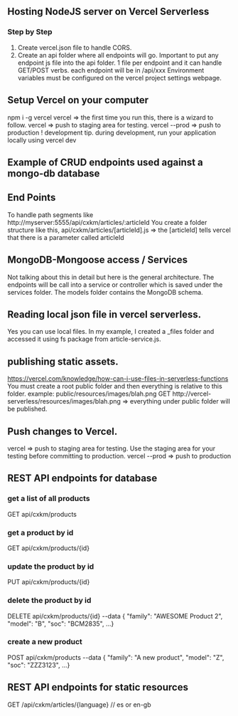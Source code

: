 ## Hosting NodeJS server on Vercel Serverless

### Step by Step

1.  Create vercel.json file to handle CORS.
2.  Create an api folder where all endpoints will go.
    Important to put any endpoint js file into the api folder. 1 file per endpoint and it can handle GET/POST verbs.
    each endpoint will be in /api/xxx
    Environment variables must be configured on the vercel project settings webpage.

## Setup Vercel on your computer

npm i -g vercel
vercel => the first time you run this, there is a wizard to follow.
vercel => push to staging area for testing.
vercel --prod => push to production
! development tip. during development, run your application locally using vercel dev

## Example of CRUD endpoints used against a mongo-db database

## End Points

To handle path segments like http://myserver:5555/api/cxkm/articles/:articleId
You create a folder structure like this,
api/cxkm/articles/[articleId].js => the [articleId] tells vercel that there is a parameter called articleId

## MongoDB-Mongoose access / Services

Not talking about this in detail but here is the general architecture.
The endpoints will be call into a service or controller which is saved under the services folder.
The models folder contains the MongoDB schema.

## Reading local json file in vercel serverless.

Yes you can use local files. In my example, I created a \_files folder and accessed it using fs package from article-service.js.

## publishing static assets.

https://vercel.com/knowledge/how-can-i-use-files-in-serverless-functions
You must create a root public folder and then everything is relative to this folder.
example: public/resources/images/blah.png
GET http://vercel-serverless/resources/images/blah.png => everything under public folder will be published.

## Push changes to Vercel.

vercel => push to staging area for testing. Use the staging area for your testing before committing to production.
vercel --prod => push to production

## REST API endpoints for database

### get a list of all products

GET api/cxkm/products

### get a product by id

GET api/cxkm/products/{id}

### update the product by id

PUT api/cxkm/products/{id}

### delete the product by id

DELETE api/cxkm/products/{id} --data { "family": "AWESOME Product 2",
"model": "B",
"soc": "BCM2835", ...}

### create a new product

POST api/cxkm/products --data { "family": "A new product",
"model": "Z",
"soc": "ZZZ3123", ...}

## REST API endpoints for static resources

GET /api/cxkm/articles/{language} // es or en-gb
